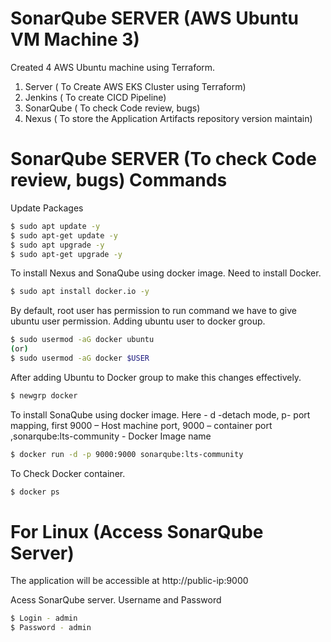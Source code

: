 # SonarQube SERVER (AWS Ubuntu VM Machine 3) 

Created 4 AWS Ubuntu machine using Terraform.

1) Server ( To Create AWS EKS Cluster using Terraform)
2) Jenkins ( To create CICD Pipeline)
3) SonarQube ( To check Code review, bugs)
4) Nexus  ( To store the Application Artifacts repository version maintain)




# SonarQube SERVER (To check Code review, bugs) Commands
  

Update Packages 

```bash
$ sudo apt update -y
$ sudo apt-get update -y
$ sudo apt upgrade -y
$ sudo apt-get upgrade -y
```

To install Nexus and SonaQube using docker image. Need to install Docker.

```bash
$ sudo apt install docker.io -y

```
By default, root user has permission to run command we have to give ubuntu user permission.
Adding ubuntu user to docker group.

```bash
$ sudo usermod -aG docker ubuntu   
(or)  
$ sudo usermod -aG docker $USER 

```
After adding Ubuntu to Docker group to make this changes effectively.

```bash
$ newgrp docker

```
To install SonaQube using docker image.
Here - d -detach mode, p- port mapping, first 9000 – Host machine port, 9000 – container port ,sonarqube:lts-community - Docker Image name

```bash
$ docker run -d -p 9000:9000 sonarqube:lts-community

```
To Check Docker container.

```bash
$ docker ps  
```

# For Linux (Access SonarQube Server)
The application will be accessible at http://public-ip:9000

Acess SonarQube server. Username and Password

```bash
$ Login - admin 
$ Password - admin 
```